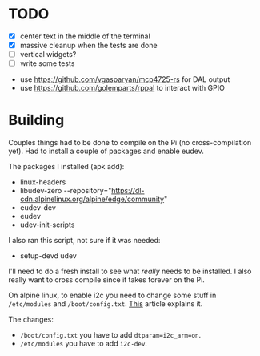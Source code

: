 
# TODO

- [x] center text in the middle of the terminal
- [x] massive cleanup when the tests are done
- [ ] vertical widgets?
- [ ] write some tests

- use https://github.com/vgasparyan/mcp4725-rs for DAL output
- use https://github.com/golemparts/rppal to interact with GPIO

# Building

Couples things had to be done to compile on the Pi (no cross-compilation yet). Had to install a couple of packages and enable eudev.

The packages I installed (apk add):
  - linux-headers
  - libudev-zero --repository="https://dl-cdn.alpinelinux.org/alpine/edge/community"
  - eudev-dev
  - eudev
  - udev-init-scripts

I also ran this script, not sure if it was needed:
  - setup-devd udev


I'll need to do a fresh install to see what *really* needs to be installed. I also really want to cross compile since it takes forever on the Pi.

On alpine linux, to enable i2c you need to change some stuff in `/etc/modules` and `/boot/config.txt`. [This](https://raspberrypi.stackexchange.com/questions/83457/can-i-enable-i2c-before-first-boot) article explains it.

The changes:
  - `/boot/config.txt` you have to add `dtparam=i2c_arm=on`.
  - `/etc/modules` you have to add `i2c-dev`.

